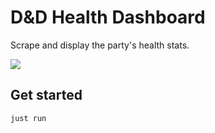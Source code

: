 # D&D Health Dashboard

Scrape and display the party's health stats.

![](https://p198.p4.n0.cdn.getcloudapp.com/items/nOuR1WJN/02414291-1ca8-42a3-a949-91a4a562acb4.jpg?v=2f59438b6b91805434c65dce28cb5731)

## Get started

```sh
just run
```

